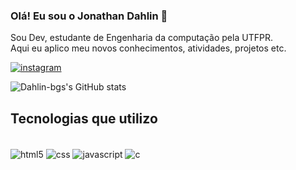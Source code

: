 ### Olá! Eu sou o Jonathan Dahlin 💪

Sou Dev, estudante de Engenharia da computação pela UTFPR.<br>
Aqui eu aplico meu novos conhecimentos, atividades, projetos etc.

[![instagram](https://img.shields.io/badge/Instagram-E4405F?style=for-the-badge&logo=instagram&logoColor=white)](https://instagram.com/dahlinxd)

![Dahlin-bgs's GitHub stats](https://github-readme-stats.vercel.app/api?username=Dahlin-bgs&show_icons=true&theme=tokyonight)

## Tecnologias que utilizo

<div style="display: inline_block"><br/>
 <img align="center" alt="html5" src="https://img.shields.io/badge/HTML5-E34F26?style=for-the-badge&logo=html5&logoColor=white" /> 
 <img align="center" alt="css" src="https://img.shields.io/badge/CSS3-1572B6?style=for-the-badge&logo=css3&logoColor=white" /> 
 <img align="center" alt="javascript" src="https://img.shields.io/badge/JavaScript-323330?style=for-the-badge&logo=javascript&logoColor=F7DF1E" />
<img align="center" alt="c" src="https://img.shields.io/badge/C-00599C?style=for-the-badge&logo=c&logoColor=white" />

 </div>


